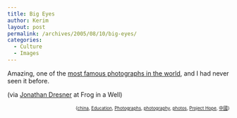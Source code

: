```yaml
---
title: Big Eyes
author: Kerim
layout: post
permalink: /archives/2005/08/10/big-eyes/
categories:
  - Culture
  - Images
---
```

Amazing, one of the <a href="http://www.zonaeuropa.com/20050808_1.htm" onclick="_gaq.push(['_trackEvent', 'outbound-article', 'http://www.zonaeuropa.com/20050808_1.htm', ' most famous photographs in the world']);" > most famous photographs in the world</a>, and I had never seen it before.

(via <a href="http://www.froginawell.net/china/?p=24" onclick="_gaq.push(['_trackEvent', 'outbound-article', 'http://www.froginawell.net/china/?p=24', 'Jonathan Dresner']);" >Jonathan Dresner</a> at Frog in a Well)

<!-- technorati tags start -->

<div style="text-align:right;">
  <span style="font-size:x-small;">{<a href="http://technorati.com/tag/china" onclick="_gaq.push(['_trackEvent', 'outbound-article', 'http://technorati.com/tag/china', 'china']);"  rel="tag">china</a>, <a href="http://technorati.com/tag/Education" onclick="_gaq.push(['_trackEvent', 'outbound-article', 'http://technorati.com/tag/Education', 'Education']);"  rel="tag">Education</a>, <a href="http://technorati.com/tag/Photographs" onclick="_gaq.push(['_trackEvent', 'outbound-article', 'http://technorati.com/tag/Photographs', 'Photographs']);"  rel="tag">Photographs</a>, <a href="http://technorati.com/tag/photography" onclick="_gaq.push(['_trackEvent', 'outbound-article', 'http://technorati.com/tag/photography', 'photography']);"  rel="tag">photography</a>, <a href="http://technorati.com/tag/photos" onclick="_gaq.push(['_trackEvent', 'outbound-article', 'http://technorati.com/tag/photos', 'photos']);"  rel="tag">photos</a>, <a href="http://technorati.com/tag/Project Hope" onclick="_gaq.push(['_trackEvent', 'outbound-article', 'http://technorati.com/tag/Project Hope', 'Project Hope']);"  rel="tag">Project Hope</a>, <a href="http://technorati.com/tag/中國" onclick="_gaq.push(['_trackEvent', 'outbound-article', 'http://technorati.com/tag/中國', '中國']);"  rel="tag">中國</a>}</span>


<!-- technorati tags end -->

